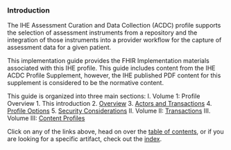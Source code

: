 ### Introduction
The IHE Assessment Curation and Data Collection (ACDC) profile supports the selection
of assessment instruments from a repository and the integration of those instruments
into a provider workflow for the capture of assessment data for a given patient.

This implementation guide provides the FHIR Implementation materials associated with
this IHE profile.  This guide includes content from the IHE ACDC Profile Supplement,
however, the IHE published PDF content for this supplement is considered to be the
normative content.

This guide is organized into three main sections:
I. Volume 1: Profile Overview
    1. This introduction
    2. [Overview](overview.html)
    3. [Actors and Transactions](actorsandtransactions.html)
    4. [Profile Options](profileoptions.html)
    5. [Security Considerations](securityconsiderations.html)
II. Volume II: [Transactions](transactions.html)
III. Volume III: [Content Profiles](contentprofiles.html)

Click on any of the links above, head on over the [table of contents](toc.html), or
if you are looking for a specific artifact, check out the [index](artifacts.html).